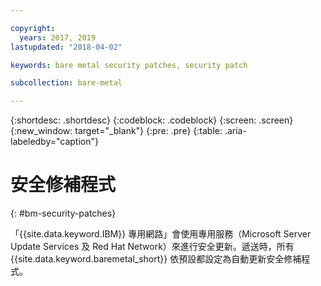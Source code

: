 ```yaml
---

copyright:
  years: 2017, 2019
lastupdated: "2018-04-02"

keywords: bare metal security patches, security patch

subcollection: bare-metal

---
```

{:shortdesc: .shortdesc}
{:codeblock: .codeblock}
{:screen: .screen}
{:new_window: target="_blank"}
{:pre: .pre}
{:table: .aria-labeledby="caption"}

# 安全修補程式
{: #bm-security-patches}

「{{site.data.keyword.IBM}} 專用網路」會使用專用服務（Microsoft Server Update Services 及 Red Hat Network）來進行安全更新。遞送時，所有 {{site.data.keyword.baremetal_short}} 依預設都設定為自動更新安全修補程式。

